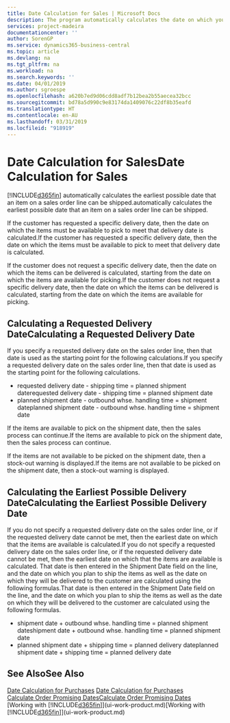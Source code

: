 ```yaml
---
title: Date Calculation for Sales | Microsoft Docs
description: The program automatically calculates the date on which you must order an item to have it in inventory on a certain date. This is the date on which you can expect items ordered on a particular date to be available for picking.
services: project-madeira
documentationcenter: ''
author: SorenGP
ms.service: dynamics365-business-central
ms.topic: article
ms.devlang: na
ms.tgt_pltfrm: na
ms.workload: na
ms.search.keywords: ''
ms.date: 04/01/2019
ms.author: sgroespe
ms.openlocfilehash: a620b7ed9d06cdd8adf7b12bea2b55aecea32bcc
ms.sourcegitcommit: bd78a5d990c9e83174da1409076c22df8b35eafd
ms.translationtype: HT
ms.contentlocale: en-AU
ms.lasthandoff: 03/31/2019
ms.locfileid: "918919"
---
```

# <a name="date-calculation-for-sales"></a><span data-ttu-id="e1009-104">Date Calculation for Sales</span><span class="sxs-lookup"><span data-stu-id="e1009-104">Date Calculation for Sales</span></span>
[!INCLUDE[d365fin](includes/d365fin_md.md)] <span data-ttu-id="e1009-105">automatically calculates the earliest possible date that an item on a sales order line can be shipped.</span><span class="sxs-lookup"><span data-stu-id="e1009-105">automatically calculates the earliest possible date that an item on a sales order line can be shipped.</span></span>

<span data-ttu-id="e1009-106">If the customer has requested a specific delivery date, then the date on which the items must be available to pick to meet that delivery date is calculated.</span><span class="sxs-lookup"><span data-stu-id="e1009-106">If the customer has requested a specific delivery date, then the date on which the items must be available to pick to meet that delivery date is calculated.</span></span>

<span data-ttu-id="e1009-107">If the customer does not request a specific delivery date, then the date on which the items can be delivered is calculated, starting from the date on which the items are available for picking.</span><span class="sxs-lookup"><span data-stu-id="e1009-107">If the customer does not request a specific delivery date, then the date on which the items can be delivered is calculated, starting from the date on which the items are available for picking.</span></span>

## <a name="calculating-a-requested-delivery-date"></a><span data-ttu-id="e1009-108">Calculating a Requested Delivery Date</span><span class="sxs-lookup"><span data-stu-id="e1009-108">Calculating a Requested Delivery Date</span></span>
<span data-ttu-id="e1009-109">If you specify a requested delivery date on the sales order line, then that date is used as the starting point for the following calculations.</span><span class="sxs-lookup"><span data-stu-id="e1009-109">If you specify a requested delivery date on the sales order line, then that date is used as the starting point for the following calculations.</span></span>

- <span data-ttu-id="e1009-110">requested delivery date - shipping time = planned shipment date</span><span class="sxs-lookup"><span data-stu-id="e1009-110">requested delivery date - shipping time = planned shipment date</span></span>
- <span data-ttu-id="e1009-111">planned shipment date - outbound whse. handling time = shipment date</span><span class="sxs-lookup"><span data-stu-id="e1009-111">planned shipment date - outbound whse. handling time = shipment date</span></span>

<span data-ttu-id="e1009-112">If the items are available to pick on the shipment date, then the sales process can continue.</span><span class="sxs-lookup"><span data-stu-id="e1009-112">If the items are available to pick on the shipment date, then the sales process can continue.</span></span>

<span data-ttu-id="e1009-113">If the items are not available to be picked on the shipment date, then a stock-out warning is displayed.</span><span class="sxs-lookup"><span data-stu-id="e1009-113">If the items are not available to be picked on the shipment date, then a stock-out warning is displayed.</span></span>

## <a name="calculating-the-earliest-possible-delivery-date"></a><span data-ttu-id="e1009-114">Calculating the Earliest Possible Delivery Date</span><span class="sxs-lookup"><span data-stu-id="e1009-114">Calculating the Earliest Possible Delivery Date</span></span>
<span data-ttu-id="e1009-115">If you do not specify a requested delivery date on the sales order line, or if the requested delivery date cannot be met, then the earliest date on which that the items are available is calculated.</span><span class="sxs-lookup"><span data-stu-id="e1009-115">If you do not specify a requested delivery date on the sales order line, or if the requested delivery date cannot be met, then the earliest date on which that the items are available is calculated.</span></span> <span data-ttu-id="e1009-116">That date is then entered in the Shipment Date field on the line, and the date on which you plan to ship the items as well as the date on which they will be delivered to the customer are calculated using the following formulas.</span><span class="sxs-lookup"><span data-stu-id="e1009-116">That date is then entered in the Shipment Date field on the line, and the date on which you plan to ship the items as well as the date on which they will be delivered to the customer are calculated using the following formulas.</span></span>

- <span data-ttu-id="e1009-117">shipment date + outbound whse. handling time = planned shipment date</span><span class="sxs-lookup"><span data-stu-id="e1009-117">shipment date + outbound whse. handling time = planned shipment date</span></span>
- <span data-ttu-id="e1009-118">planned shipment date + shipping time = planned delivery date</span><span class="sxs-lookup"><span data-stu-id="e1009-118">planned shipment date + shipping time = planned delivery date</span></span>


## <a name="see-also"></a><span data-ttu-id="e1009-119">See Also</span><span class="sxs-lookup"><span data-stu-id="e1009-119">See Also</span></span>  
 <span data-ttu-id="e1009-120">[Date Calculation for Purchases](purchasing-date-calculation-for-purchases.md) </span><span class="sxs-lookup"><span data-stu-id="e1009-120">[Date Calculation for Purchases](purchasing-date-calculation-for-purchases.md) </span></span>  
 [<span data-ttu-id="e1009-121">Calculate Order Promising Dates</span><span class="sxs-lookup"><span data-stu-id="e1009-121">Calculate Order Promising Dates</span></span>](sales-how-to-calculate-order-promising-dates.md)  
 <span data-ttu-id="e1009-122">[Working with [!INCLUDE[d365fin](includes/d365fin_md.md)]](ui-work-product.md)</span><span class="sxs-lookup"><span data-stu-id="e1009-122">[Working with [!INCLUDE[d365fin](includes/d365fin_md.md)]](ui-work-product.md)</span></span>
